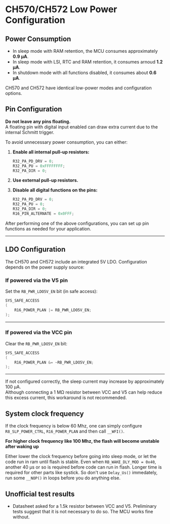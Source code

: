 # CH570/CH572 Low Power Configuration

## Power Consumption

- In sleep mode with RAM retention, the MCU consumes approximately **0.9 µA**.  
- In sleep mode with LSI, RTC and RAM retention, it consumes arnoud **1.2 µA**.
- In shutdown mode with all functions disabled, it consumes about **0.6 µA**.

CH570 and CH572 have identical low-power modes and configuration options.

## Pin Configuration

**Do not leave any pins floating.**  
A floating pin with digital input enabled can draw extra current due to the internal Schmitt trigger.

To avoid unnecessary power consumption, you can either:

1. **Enable all internal pull-up resistors:**
    ```c
    R32_PA_PD_DRV = 0;
    R32_PA_PU = 0xFFFFFFFF;
    R32_PA_DIR = 0;
    ```

2. **Use external pull-up resistors.**

3. **Disable all digital functions on the pins:**
    ```c
    R32_PA_PD_DRV = 0;
    R32_PA_PU = 0;
    R32_PA_DIR = 0;
    R16_PIN_ALTERNATE = 0x0FFF;
    ```

After performing one of the above configurations, you can set up pin functions as needed for your application.

---

## LDO Configuration

The CH570 and CH572 include an integrated 5V LDO. Configuration depends on the power supply source:

### If powered via the V5 pin

Set the `RB_PWR_LDO5V_EN` bit (in safe access):

```c
SYS_SAFE_ACCESS
(
	R16_POWER_PLAN |= RB_PWR_LDO5V_EN;
);
```

---

### If powered via the VCC pin

Clear the `RB_PWR_LDO5V_EN` bit:

```c
SYS_SAFE_ACCESS
(
	R16_POWER_PLAN &= ~RB_PWR_LDO5V_EN;
);
```

---

If not configured correctly, the sleep current may increase by approximately 100 µA.  
Although connecting a 1 MΩ resistor between VCC and V5 can help reduce this excess current, this workaround is not recommended.

## System clock frequency

If the clock frequency is below 60 Mhz, one can simply configure `R8_SLP_POWER_CTRL`, `R16_POWER_PLAN` and then call `__WFI()`.

**For higher clock frequency like 100 Mhz, the flash will become unstable after waking up**

Either lower the clock frequency before going into sleep mode, or let the code run in ram until flash is stable. Even when `RB_WAKE_DLY_MOD = 0x40`, another 40 µs or so is required before code can run in flash. Longer time is required for other parts like systick. So don't use `Delay_Us()` immedately, run some `__NOP()` in loops before you do anything else.

## Unofficial test results

- Datasheet asked for a 1.5k resistor between VCC and V5. Preliminary tests suggest that it is not necessary to do so. The MCU works fine without.
